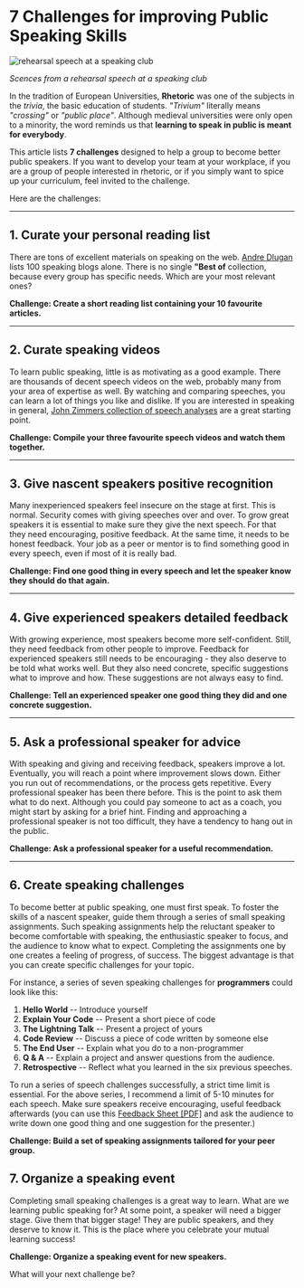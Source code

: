
# 7 Challenges for improving Public Speaking Skills

![rehearsal speech at a speaking club](images/rehearsal_speech_scenes.png)

*Scences from a rehearsal speech at a speaking club*


In the tradition of European Universities, **Rhetoric** was one of the subjects in the *trivia*, the basic education of students. *"Trivium"* literally means *"crossing"* or *"public place"*. 
Although medieval universities were only open to a minority, the word reminds us that **learning to speak in public is meant for everybody**.

This article lists **7 challenges** designed to help a group to become better public speakers. If you want to develop your team at your workplace, if you are a group of people interested in rhetoric, or if you simply want to spice up your curriculum, feel invited to the challenge.

Here are the challenges:

----

## 1. Curate your personal reading list

There are tons of excellent materials on speaking on the web. [Andre Dlugan](http://sixminutes.dlugan.com/public-speaking-blogs/) lists 100 speaking blogs alone. There is no single **"Best of** collection, because every group has specific needs. Which are your most relevant ones?

**Challenge: Create a short reading list containing your 10 favourite articles.**

----

## 2. Curate speaking videos

To learn public speaking, little is as motivating as a good example. There are thousands of decent speech videos on the web, probably many from your area of expertise as well. By watching and comparing speeches, you can learn a lot of things you like and dislike. If you are interested in speaking in general, [John Zimmers collection of speech analyses](https://mannerofspeaking.org/speech-analyses/) are a great starting point.

**Challenge: Compile your three favourite speech videos and watch them together.**

----

## 3. Give nascent speakers positive recognition

Many inexperienced speakers feel insecure on the stage at first. This is normal. Security comes with giving speeches over and over. To grow great speakers it is essential to make sure they give the next speech. For that they need encouraging, positive feedback. At the same time, it needs to be honest feedback. Your job as a peer or mentor is to find something good in every speech, even if most of it is really bad.

**Challenge: Find one good thing in every speech and let the speaker know they should do that again.**

----

## 4. Give experienced speakers detailed feedback

With growing experience, most speakers become more self-confident. Still, they need feedback from other people to improve. Feedback for experienced speakers still needs to be encouraging - they also deserve to be told what works well. But they also need concrete, specific suggestions what to improve and how. These suggestions are not always easy to find.

**Challenge: Tell an experienced speaker one good thing they did and one concrete suggestion.**

----

## 5. Ask a professional speaker for advice

With speaking and giving and receiving feedback, speakers improve a lot. Eventually, you will reach a point where improvement slows down. Either you run out of recommendations, or the process gets repetitive. Every professional speaker has been there before. This is the point to ask them what to do next. Although you could pay someone to act as a coach, you might start by asking for a brief hint. Finding and approaching a professional speaker is not too difficult, they have a tendency to hang out in the public. 

**Challenge: Ask a professional speaker for a useful recommendation.** 

----

## 6. Create speaking challenges

To become better at public speaking, one must first speak. To foster the skills of a nascent speaker, guide them through a series of small speaking assignments. Such speaking assignments help the reluctant speaker to become comfortable with speaking, the enthusiastic speaker to focus, and the audience to know what to expect. Completing the assignments one by one creates a feeling of progress, of success. The biggest advantage is that you can create specific challenges for your topic. 

For instance, a series of seven speaking challenges for **programmers** could look like this:

1. **Hello World** -- Introduce yourself
2. **Explain Your Code** -- Present a short piece of code
3. **The Lightning Talk** -- Present a project of yours
4. **Code Review** -- Discuss a piece of code written by someone else
5. **The End User** -- Explain what you do to a non-programmer
6. **Q & A** -- Explain a project and answer questions from the audience.
7. **Retrospective** -- Reflect what you learned in the six previous speeches.

To run a series of speech challenges successfully, a strict time limit is essential. For the above series, I recommend a limit of 5-10 minutes for each speech. Make sure speakers receive encouraging, useful feedback afterwards (you can use this [Feedback Sheet [PDF]](files/feedback_sheet.pdf) and ask the audience to write down one good thing and one suggestion for the presenter.) 

**Challenge: Build a set of speaking assignments tailored for your peer group.**


## 7. Organize a speaking event

Completing small speaking challenges is a great way to learn. What are we learning public speaking for? At some point, a speaker will need a bigger stage. Give them that bigger stage! They are public speakers, and they deserve to know it. This is the place where you celebrate your mutual learning success!

**Challenge: Organize a speaking event for new speakers.**


What will your next challenge be?


